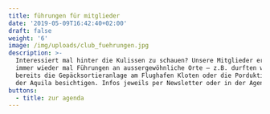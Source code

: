 ```yaml
---
title: führungen für mitglieder
date: '2019-05-09T16:42:40+02:00'
draft: false
weight: '6'
image: /img/uploads/club_fuehrungen.jpg
description: >-
  Interessiert mal hinter die Kulissen zu schauen? Unsere Mitglieder ermöglichen
  immer wieder mal Führungen an aussergewöhnliche Orte – z.B. durften wir
  bereits die Gepäcksortieranlage am Flughafen Kloten oder die Porduktionsstätte
  der Aquila besichtigen. Infos jeweils per Newsletter oder in der Agenda.
buttons:
  - title: zur agenda
---
```


